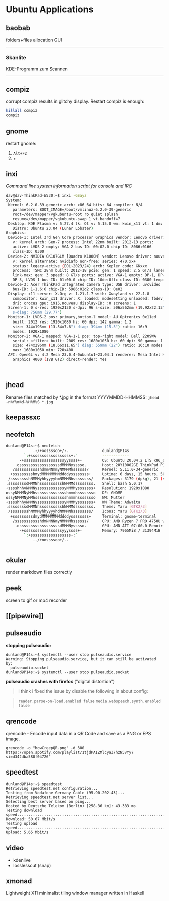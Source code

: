 # Ubuntu Applications

## baobab

folders+files allocation GUI

------------------------------------
### Skanlite
KDE-Programm zum Scannen

---------------------------------------------------
## compiz

corrupt compiz results in glitchy display. Restart compiz is enough:
``` bash
killall compiz
compiz
``` 

## gnome

restart gnome:

1. `Alt+F2`
2. `r`

## inxi

*Command line system information script for console and IRC*

```bash
dav@dav-ThinkPad-W530:~$ inxi -GSayz  
System:  
 Kernel: 6.2.0-39-generic arch: x86_64 bits: 64 compiler: N/A  
   parameters: BOOT_IMAGE=/boot/vmlinuz-6.2.0-39-generic  
   root=/dev/mapper/vgkubuntu-root ro quiet splash  
   resume=/dev/mapper/vgkubuntu-swap_1 vt.handoff=7  
 Desktop: KDE Plasma v: 5.27.4 tk: Qt v: 5.15.8 wm: kwin_x11 vt: 1 dm: SDDM  
   Distro: Ubuntu 23.04 (Lunar Lobster)  
Graphics:  
 Device-1: Intel 3rd Gen Core processor Graphics vendor: Lenovo driver: i915  
   v: kernel arch: Gen-7 process: Intel 22nm built: 2012-13 ports:  
   active: LVDS-2 empty: VGA-2 bus-ID: 00:02.0 chip-ID: 8086:0166  
   class-ID: 0300  
 Device-2: NVIDIA GK107GLM [Quadro K1000M] vendor: Lenovo driver: nouveau  
   v: kernel alternate: nvidiafb non-free: series: 470.xx+  
   status: legacy-active (EOL~2023/24) arch: Kepler code: GKxxx  
   process: TSMC 28nm built: 2012-18 pcie: gen: 1 speed: 2.5 GT/s lanes: 16  
   link-max: gen: 3 speed: 8 GT/s ports: active: VGA-1 empty: DP-1, DP-2,  
   DP-3, LVDS-1 bus-ID: 01:00.0 chip-ID: 10de:0ffc class-ID: 0300 temp: 44.0 C  
 Device-3: Acer ThinkPad Integrated Camera type: USB driver: uvcvideo  
   bus-ID: 1-1.6:6 chip-ID: 5986:02d2 class-ID: 0e02  
 Display: x11 server: X.Org v: 1.21.1.7 with: Xwayland v: 22.1.8  
   compositor: kwin_x11 driver: X: loaded: modesetting unloaded: fbdev,vesa  
   dri: crocus gpu: i915,nouveau display-ID: :0 screens: 1  
 Screen-1: 0 s-res: 1920x2130 s-dpi: 96 s-size: 506x562mm (19.92x22.13")  
   s-diag: 756mm (29.77")  
 Monitor-1: LVDS-2 pos: primary,bottom-l model: AU Optronics 0x11ed  
   built: 2012 res: 1920x1080 hz: 60 dpi: 142 gamma: 1.2  
   size: 344x193mm (13.54x7.6") diag: 394mm (15.5") ratio: 16:9  
   modes: 1920x1080  
 Monitor-2: VGA-1 mapped: VGA-1-1 pos: top-right model: Dell 2209WA  
   serial: <filter> built: 2009 res: 1680x1050 hz: 60 dpi: 90 gamma: 1.2  
   size: 474x296mm (18.66x11.65") diag: 559mm (22") ratio: 16:10 modes:  
   max: 1680x1050 min: 720x400  
 API: OpenGL v: 4.2 Mesa 23.0.4-0ubuntu1~23.04.1 renderer: Mesa Intel HD  
   Graphics 4000 (IVB GT2) direct-render: Yes
```
   
## jhead

Rename files matched by *.jpg in the format YYYYMMDD-HHMMSS:
`jhead -n%Y%m%d-%H%M%S *.jpg `

## keepassxc

## neofetch

``` bash
dunland@P14s:~$ neofetch
            .-/+oossssoo+/-.               dunland@P14s 
        `:+ssssssssssssssssss+:`           ------------ 
      -+ssssssssssssssssssyyssss+-         OS: Ubuntu 20.04.2 LTS x86_64 
    .ossssssssssssssssssdMMMNysssso.       Host: 20Y10002GE ThinkPad P14s Gen 1 
   /ssssssssssshdmmNNmmyNMMMMhssssss/      Kernel: 5.11.0-34-generic 
  +ssssssssshmydMMMMMMMNddddyssssssss+     Uptime: 6 days, 15 hours, 50 mins 
 /sssssssshNMMMyhhyyyyhmNMMMNhssssssss/    Packages: 3179 (dpkg), 21 (snap) 
.ssssssssdMMMNhsssssssssshNMMMdssssssss.   Shell: bash 5.0.17 
+sssshhhyNMMNyssssssssssssyNMMMysssssss+   Resolution: 1920x1080 
ossyNMMMNyMMhsssssssssssssshmmmhssssssso   DE: GNOME 
ossyNMMMNyMMhsssssssssssssshmmmhssssssso   WM: Mutter 
+sssshhhyNMMNyssssssssssssyNMMMysssssss+   WM Theme: Adwaita 
.ssssssssdMMMNhsssssssssshNMMMdssssssss.   Theme: Yaru [GTK2/3] 
 /sssssssshNMMMyhhyyyyhdNMMMNhssssssss/    Icons: Yaru [GTK2/3] 
  +sssssssssdmydMMMMMMMMddddyssssssss+     Terminal: gnome-terminal 
   /ssssssssssshdmNNNNmyNMMMMhssssss/      CPU: AMD Ryzen 7 PRO 4750U with Rade 
    .ossssssssssssssssssdMMMNysssso.       GPU: AMD ATI 07:00.0 Renoir 
      -+sssssssssssssssssyyyssss+-         Memory: 7965MiB / 31394MiB 
        `:+ssssssssssssssssss+:`
            .-/+oossssoo+/-.                                       
                                                                   
```

## okular

render markdown files correctly

## peek

screen to gif or mp4 recorder

## [[pipewire]]

## pulseaudio

**stopping pulseaudio:**

```
dunland@P14s:~$ systemctl --user stop pulseaudio.service 
Warning: Stopping pulseaudio.service, but it can still be activated by:
  pulseaudio.socket
dunland@P14s:~$ systemctl --user stop pulseaudio.socket 
```

**pulseaudio crashes with firefox** ("digital distortion")

> I think i fixed the issue by disable the following in about:config:

> `reader.parse-on-load.enabled false`
> `media.webspeech.synth.enabled false`

## qrencode

qrencode - Encode input data in a QR Code and save as a PNG or EPS image.

`qrencode -o "howCreepQR.png" -d 300 https://open.spotify.com/playlist/1tjdPAIZMlcyaZ7hzN5vYy?si=d342dba580f04726"`
## speedtest

```
dunland@P14s:~$ speedtest
Retrieving speedtest.net configuration...
Testing from Vodafone Germany Cable (95.90.202.43)...
Retrieving speedtest.net server list...
Selecting best server based on ping...
Hosted by Deutsche Telekom (Berlin) [258.36 km]: 43.383 ms
Testing download speed................................................................................
Download: 50.67 Mbit/s
Testing upload speed......................................................................................................
Upload: 5.65 Mbit/s
```

## video

- kdenlive
- losslesscut (snap)

## xmonad

Lightweight X11 minimalist tiling window manager written in Haskell
